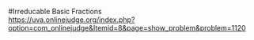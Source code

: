 #Irreducable Basic Fractions  
https://uva.onlinejudge.org/index.php?option=com_onlinejudge&Itemid=8&page=show_problem&problem=1120
